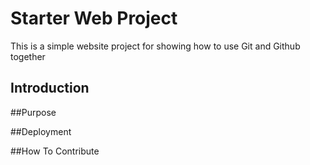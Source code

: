# Starter Web Project

This is a simple website project for showing how to use Git and Github together

## Introduction

##Purpose

##Deployment

##How To Contribute